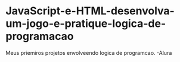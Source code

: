# JavaScript-e-HTML-desenvolva-um-jogo-e-pratique-logica-de-programacao

Meus priemiros projetos envolveendo logica de programcao.
-Alura
